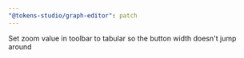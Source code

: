 ```yaml
---
"@tokens-studio/graph-editor": patch
---
```


Set zoom value in toolbar to tabular so the button width doesn't jump around
